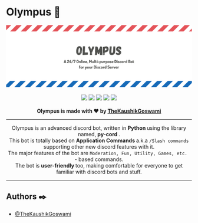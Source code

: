 # Olympus 🎴

<div align="center">
<img src="./media/banner.png">
  <br> <br>
  <img src="https://img.shields.io/github/stars/TheKaushikGoswami/Olympus?style=for-the-badge&logo=github">
  <img src="https://img.shields.io/github/last-commit/TheKaushikGoswami/Olympus?style=for-the-badge&color=red">
  <img src="https://img.shields.io/github/forks/TheKaushikGoswami/Olympus?style=for-the-badge&logo=github&color=orange">
  <img src="https://img.shields.io/github/v/release/TheKaushikGoswami/Olympus?style=for-the-badge&logo=github&color=green">
  <img src="https://img.shields.io/badge/LIBRARY-PY--CORD-cyan?style=for-the-badge&label=Library&logo=gitbook">
  <br> <br>
<strong> Olympus is made with ❤️ by <u>TheKaushikGoswami</u> </strong>
<br>
<hr>

<p> Olympus is an advanced discord bot, written in <b> Python </b> using the library named, <b> py-cord </b>. <br> 
This bot is totally based on <b> Application Commands </b> a.k.a <code>/Slash commands</code> supporting other new discord features with it. <br>
The major features of the bot are <code>Moderation, Fun, Utility, Games, etc. </code> - based commands. <br>
The bot is <b> user-friendly </b> too, making comfortable for everyone to get familiar with discord bots and stuff.</p>
</div>

<hr>

## Authors ✒️

- [@TheKaushikGoswami](https://github.com/TheKaushikGoswami)